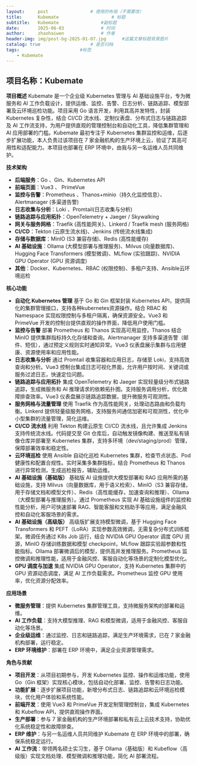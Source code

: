 ```yaml
---
layout:     post   				# 使用的布局（不需要改）
title:      Kubemate             		# 标题 
subtitle:   Kubemate				#副标题
date:       2025-06-03				# 时间
author:     zhaohaiwen 				# 作者
header-img: img/post-bg-2025-01-07.jpg		#这篇文章标题背景图片
catalog: true 					# 是否归档
tags:						#标签
    - Kubemate
---
```

## 项目名称：Kubemate

**项目概述**
Kubemate 是一个企业级 Kubernetes 管理与 AI 基础设施平台，专为微服务和 AI 工作负载设计，提供运维、监控、告警、日志分析、链路追踪、模型部署及云环境巡检功能。项目采用 Go 语言开发，利用其高并发特性，封装 Kubernetes 复杂性，结合 CI/CD 流水线、定制仪表盘、分布式日志与链路追踪及 AI 工作流支持，为用户提供直观的管理控制台和自动化工具，降低集群管理和 AI 应用部署的门槛。Kubemate 最初专注于 Kubernetes 集群监控和运维，后逐步扩展功能，本人负责过该项目在 7 家金融机构的生产环境上云，验证了其高可用性和适配能力。本项目也部署在 ERP 环境中，由我与另一名运维人员共同维护。

**技术架构**

- **后端服务**：Go 、Gin、Kubernetes API
- **前端页面**：Vue3 、 PrimeVue
- **监控与告警**：Prometheus 、Thanos+minio（持久化监控信息）、Alertmanager (多渠道告警)
- **日志收集与分析**：Loki 、Promtail(日志收集与分析)
- **链路追踪与应用拓扑**：OpenTelemetry + Jaeger / Skywalking
- **网关与服务网格**：Traefik (高性能网关)、Linkerd / Traefik mesh (服务网格)
- **CI/CD**：Tekton (云原生流水线)、Jenkins (传统流水线集成)
- **存储与数据库**：MinIO (S3 兼容存储)、Redis (高性能缓存)
- **AI 基础设施**：Ollama (大模型部署与推理服务)、Milvus (向量数据库)、Hugging Face Transformers (模型微调)、MLflow (实验跟踪)、NVIDIA GPU Operator (GPU 资源调度)
- **其他**：Docker、Kubernetes、RBAC (权限控制)、多租户支持、Ansible云环境巡检

**核心功能**

* **自动化 Kubernetes 管理**
  基于 Go 和 Gin 框架封装 Kubernetes API，提供简化的集群管理接口，支持各种kubernetes资源操作。结合 RBAC 和 Namespace 实现权限控制与多租户隔离，确保资源安全。Vue3 和 PrimeVue 开发的控制台提供直观的操作界面，降低用户使用门槛。
* **监控与告警**
  部署 Prometheus 和 Thanos 实现高可用监控，Thanos 结合 MinIO 提供集群指标持久化存储和查询。Alertmanager 支持多渠道告警（邮件、短信），通过预定义规则实时通知异常。Vue3 仪表盘展示集群与应用健康、资源使用率和应用性能。
* **日志收集与分析**
  通过 Promtail 收集容器和应用日志，存储至 Loki，支持高效查询和分析。Vue3 控制台集成日志可视化界面，允许用户按时间、关键词或服务过滤日志，快速定位问题。
* **链路追踪与应用拓扑**
  集成 OpenTelemetry 和 Jaeger 实现轻量级分布式链路追踪，生成微服务和 AI 推理请求的依赖拓扑图。支持服务调用分析，优化故障排查效率。Vue3 仪表盘展示链路追踪数据，提升微服务可观测性。
* **服务网格与流量管理**
  使用 Traefik 作为高性能网关，处理动态路由和负载均衡。Linkerd 提供轻量级服务网格，支持服务间通信加密和可观测性，优化中小型集群的流量管理，简化运维。
* **CI/CD 流水线**
  利用 Tekton 构建云原生 CI/CD 流水线，且允许集成 Jenkins 支持传统流水线。代码提交至 Git 仓库后，自动触发镜像构建、推送至私有镜像仓库并部署至 Kubernetes 集群，支持多环境（dev/staging/prod）管理，保障部署效率和稳定性。
* **云环境巡检**
  使用 Ansible 自动化巡检 Kubernetes 集群，检查节点状态、Pod 健康性和配置合规性。实时采集多集群指标，结合 Prometheus 和 Thanos 进行异常检测，生成巡检报告，辅助运维。
* **AI 基础设施（基础版）**
  基础版 AI 设施提供大模型部署和 RAG 应用所需的基础设施，支持 Milvus（向量数据库，用于语义检索）、MinIO（S3 兼容存储，用于存储文档和模型文件）、Redis（高性能缓存，加速查询和推理）、Ollama（大模型部署与推理服务）。通过 Prometheus 实现 AI 基础设施组件的监控和性能分析，用户可快速部署 RAG、智能客服和文档助手等应用，满足金融风控和自动化客服场景的需求。
* **AI 基础设施（高级版）**
  高级版扩展支持模型微调，基于 Hugging Face Transformers 和 PEFT（LoRA）实现参数高效微调，无需复杂分布式训练框架。微调任务通过 K8s Job 运行，结合 NVIDIA GPU Operator 调度 GPU 资源，MinIO 存储训练数据和模型 checkpoint，MLflow 跟踪实验超参数和性能指标。Ollama 部署微调后的模型，提供高并发推理服务。Prometheus 监控微调和推理性能，适用于金融风控、客服自动化等场景的定制化模型优化。
* **GPU 调度与加速**
  集成 NVIDIA GPU Operator，支持 Kubernetes 集群中的 GPU 资源动态调度，满足 AI 工作负载需求。Prometheus 监控 GPU 使用率，优化资源分配效率。

**应用场景**

- **微服务管理**：提供 Kubernetes 集群管理工具，支持微服务架构的部署和运维。
- **AI 工作负载**：支持大模型推理、RAG 和模型微调，适用于金融风控、客服自动化等场景。
- **企业级运维**：通过监控、日志和链路追踪，满足生产环境需求，已在 7 家金融机构部署，运行稳定。
- **ERP 环境维护**：部署在 ERP 环境中，满足企业资源管理需求。

**角色与贡献**

- **项目开发**：从项目初期参与，开发 Kubernetes 监控、操作和运维功能，使用 Go（Gin 框架）实现核心模块，包括自动化部署、监控、告警和日志功能。
- **功能扩展**：逐步扩展项目功能，新增分布式日志、链路追踪和云环境巡检模块，优化用户体验和系统性能。
- **前端开发**：使用 Vue3 和 PrimeVue 开发定制管理控制台，集成 Kubernetes 和 Kubeflow API，提供直观操作界面。
- **生产部署**：参与 7 家金融机构的生产环境部署和私有云上云技术支持，协助优化系统稳定性和故障排查。
- **ERP 维护**：与另一名运维人员共同维护 Kubemate 在 ERP 环境中的部署，确保系统稳定运行。
- **AI 工作流**：带领两名硕士实习生，基于 Ollama（基础版）和 Kubeflow（高级版）实现文档处理、模型微调和推理功能，简化 AI 部署流程。
